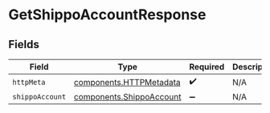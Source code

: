 # GetShippoAccountResponse


## Fields

| Field                                                                | Type                                                                 | Required                                                             | Description                                                          |
| -------------------------------------------------------------------- | -------------------------------------------------------------------- | -------------------------------------------------------------------- | -------------------------------------------------------------------- |
| `httpMeta`                                                           | [components.HTTPMetadata](../../models/components/httpmetadata.md)   | :heavy_check_mark:                                                   | N/A                                                                  |
| `shippoAccount`                                                      | [components.ShippoAccount](../../models/components/shippoaccount.md) | :heavy_minus_sign:                                                   | N/A                                                                  |